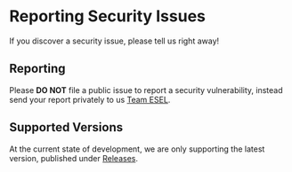 # Reporting Security Issues

If you discover a security issue, please tell us right away!

## Reporting

Please **DO NOT** file a public issue to report a security
vulnerability, instead send your report privately to us
[Team ESEL](mailto:compliance@esel.dev).

## Supported Versions

At the current state of development, we are only supporting the latest version, published
under [Releases](https://github.com/ESELdevelopment/ecmanager/releases).
